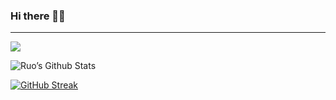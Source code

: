 ### Hi there 👋🏻
---------------------------
![](https://komarev.com/ghpvc/?username=ruo2019&color=9d33e8)

![Ruo’s Github Stats](https://github-readme-stats.vercel.app/api?username=ruo2019&show_icons=true&icon_color=ffcc00&count_private=true&border_radius=50&bg_color=30,111111,111111,d40000,111111,111111,9d00ff,111111,111111&text_color=fff&title_color=fff&include_all_commits=true&border_color=00000000) 


[![GitHub Streak](https://github-readme-streak-stats.herokuapp.com/?user=ruo2019&theme=vue&border_radius=50&border=007504&ring=c300ff&fire=c300ff&currStreakNum=f2c00c&stroke=0000ff&sideNums=f2c00c)](https://git.io/streak-stats)
